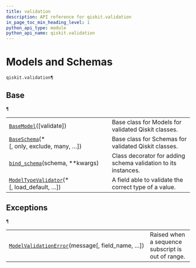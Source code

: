 ```yaml
---
title: validation
description: API reference for qiskit.validation
in_page_toc_min_heading_level: 1
python_api_type: module
python_api_name: qiskit.validation
---
```


<span id="module-qiskit.validation" />

<span id="qiskit-validation" />

# Models and Schemas

<span id="module-qiskit.validation" />

`qiskit.validation¶`

## Base

<span id="module-qiskit.validation" />

`¶`

|                                                                                                                              |                                                                |
| ---------------------------------------------------------------------------------------------------------------------------- | -------------------------------------------------------------- |
| [`BaseModel`](qiskit.validation.BaseModel "qiskit.validation.BaseModel")(\[validate])                                        | Base class for Models for validated Qiskit classes.            |
| [`BaseSchema`](qiskit.validation.BaseSchema "qiskit.validation.BaseSchema")(\*\[, only, exclude, many, …])                   | Base class for Schemas for validated Qiskit classes.           |
| [`bind_schema`](qiskit.validation.bind_schema "qiskit.validation.bind_schema")(schema, \*\*kwargs)                           | Class decorator for adding schema validation to its instances. |
| [`ModelTypeValidator`](qiskit.validation.ModelTypeValidator "qiskit.validation.ModelTypeValidator")(\*\[, load\_default, …]) | A field able to validate the correct type of a value.          |

## Exceptions

<span id="module-qiskit.validation" />

`¶`

|                                                                                                                                       |                                                   |
| ------------------------------------------------------------------------------------------------------------------------------------- | ------------------------------------------------- |
| [`ModelValidationError`](qiskit.validation.ModelValidationError "qiskit.validation.ModelValidationError")(message\[, field\_name, …]) | Raised when a sequence subscript is out of range. |

